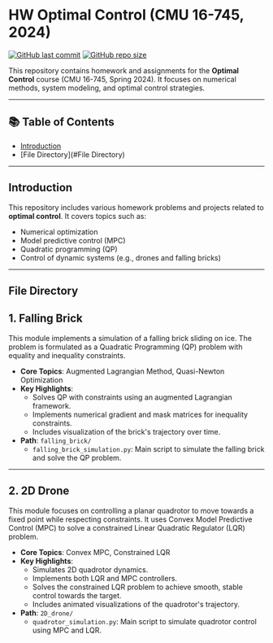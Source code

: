 # HW Optimal Control (CMU 16-745, 2024)

[![GitHub last commit](https://img.shields.io/github/last-commit/CortexSphere/HW_Optimal-Control-CMU-16-745-2024)](https://github.com/CortexSphere/HW_Optimal-Control-CMU-16-745-2024/commits/main)
[![GitHub repo size](https://img.shields.io/github/repo-size/CortexSphere/HW_Optimal-Control-CMU-16-745-2024)](https://github.com/CortexSphere/HW_Optimal-Control-CMU-16-745-2024)

This repository contains homework and assignments for the **Optimal Control** course (CMU 16-745, Spring 2024). It focuses on numerical methods, system modeling, and optimal control strategies.

---

## 📚 Table of Contents

- [Introduction](#introduction)
- [File Directory](#File Directory)
---

## Introduction

This repository includes various homework problems and projects related to **optimal control**. It covers topics such as:
- Numerical optimization
- Model predictive control (MPC)
- Quadratic programming (QP)
- Control of dynamic systems (e.g., drones and falling bricks)

---

## File Directory

## 1. Falling Brick
This module implements a simulation of a falling brick sliding on ice. The problem is formulated as a Quadratic Programming (QP) problem with equality and inequality constraints. 

- **Core Topics**: Augmented Lagrangian Method, Quasi-Newton Optimization
- **Key Highlights**:
  - Solves QP with constraints using an augmented Lagrangian framework.
  - Implements numerical gradient and mask matrices for inequality constraints.
  - Includes visualization of the brick's trajectory over time.
- **Path**: `falling_brick/`
  - `falling_brick_simulation.py`: Main script to simulate the falling brick and solve the QP problem.

---

## 2. 2D Drone
This module focuses on controlling a planar quadrotor to move towards a fixed point while respecting constraints. It uses Convex Model Predictive Control (MPC) to solve a constrained Linear Quadratic Regulator (LQR) problem.

- **Core Topics**: Convex MPC, Constrained LQR
- **Key Highlights**:
  - Simulates 2D quadrotor dynamics.
  - Implements both LQR and MPC controllers.
  - Solves the constrained LQR problem to achieve smooth, stable control towards the target.
  - Includes animated visualizations of the quadrotor's trajectory.
- **Path**: `2D_drone/`
  - `quadrotor_simulation.py`: Main script to simulate quadrotor control using MPC and LQR.

